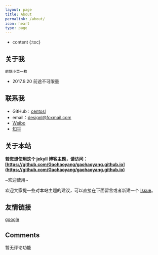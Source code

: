 ```yaml
---
layout: page
title: About
permalink: /about/
icon: heart
type: page
---
```


* content
{:toc}

## 关于我
	前端小菜一枚
* 2017.9.20 前途不可限量



## 联系我

* GitHub：[centosl](https://github.com/centosl)
* email：designl@foxmail.com
* [Weibo](https://weibo.com/5824704588)
* [知乎](https://www.zhihu.com/people/centosl)


## 关于本站

**若您想使用这个 jekyll 博客主题，请访问：[https://github.com/Gaohaoyang/gaohaoyang.github.io](https://github.com/Gaohaoyang/gaohaoyang.github.io)**

~欢迎使用~

欢迎大家提一些对本站主题的建议，可以直接在下面留言或者新建一个 [Issue](https://github.com/Gaohaoyang/gaohaoyang.github.io/issues)。



## 友情链接

[google](https://www.google.com) 

## Comments
 暂无评论功能
